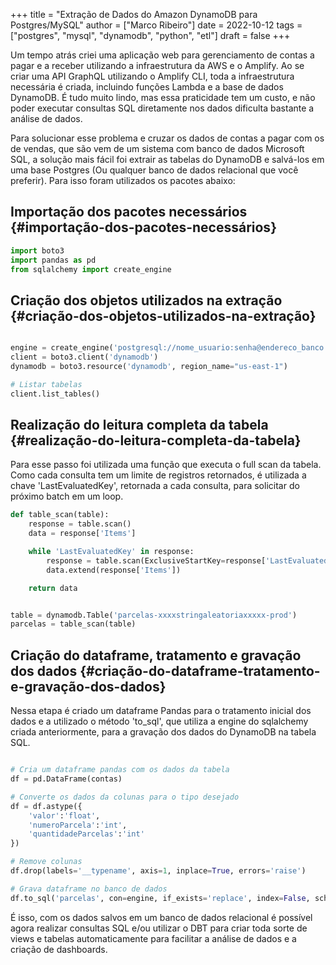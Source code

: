 +++
title = "Extração de Dados do Amazon DynamoDB para Postgres/MySQL"
author = ["Marco Ribeiro"]
date = 2022-10-12
tags = ["postgres", "mysql", "dynamodb", "python", "etl"]
draft = false
+++

Um tempo atrás criei uma aplicação web para gerenciamento de contas a pagar e a receber utilizando a infraestrutura da AWS e o Amplify. Ao se criar uma API GraphQL utilizando o Amplify CLI, toda a infraestrutura necessária é criada, incluindo funções Lambda e a base de dados DynamoDB. É tudo muito lindo, mas essa praticidade tem um custo, e não poder executar consultas SQL diretamente nos dados dificulta bastante a análise de dados.

Para solucionar esse problema e cruzar os dados de contas a pagar com os de vendas, que são vem de um sistema com banco de dados Microsoft SQL, a solução mais fácil foi extrair as tabelas do DynamoDB e salvá-los em uma base Postgres (Ou qualquer banco de dados relacional que você preferir). Para isso foram utilizados os pacotes abaixo:


## Importação dos pacotes necessários {#importação-dos-pacotes-necessários}

```python
import boto3
import pandas as pd
from sqlalchemy import create_engine
```


## Criação dos objetos utilizados na extração {#criação-dos-objetos-utilizados-na-extração}

```python

engine = create_engine('postgresql://nome_usuario:senha@endereco_banco:5432/nome_base')
client = boto3.client('dynamodb')
dynamodb = boto3.resource('dynamodb', region_name="us-east-1")

# Listar tabelas
client.list_tables()
```


## Realização do leitura completa da tabela {#realização-do-leitura-completa-da-tabela}

Para esse passo foi utilizada uma função que executa o full scan da tabela. Como cada consulta tem um limite de registros retornados, é utilizada a chave 'LastEvaluatedKey', retornada a cada consulta, para solicitar do próximo batch em um loop.

```python
def table_scan(table):
    response = table.scan()
    data = response['Items']

    while 'LastEvaluatedKey' in response:
        response = table.scan(ExclusiveStartKey=response['LastEvaluatedKey'])
        data.extend(response['Items'])

    return data


table = dynamodb.Table('parcelas-xxxxstringaleatoriaxxxxx-prod')
parcelas = table_scan(table)
```


## Criação do dataframe, tratamento e gravação dos dados {#criação-do-dataframe-tratamento-e-gravação-dos-dados}

Nessa etapa é criado um dataframe Pandas para o tratamento inicial dos dados e a utilizado o método 'to_sql', que utiliza a engine do sqlalchemy criada anteriormente, para a gravação dos dados do DynamoDB na tabela SQL.

```python

# Cria um dataframe pandas com os dados da tabela
df = pd.DataFrame(contas)

# Converte os dados da colunas para o tipo desejado
df = df.astype({
    'valor':'float',
    'numeroParcela':'int',
    'quantidadeParcelas':'int'
})

# Remove colunas
df.drop(labels='__typename', axis=1, inplace=True, errors='raise')

# Grava dataframe no banco de dados
df.to_sql('parcelas', con=engine, if_exists='replace', index=False, schema='contas')
```

É isso, com os dados salvos em um banco de dados relacional é possível agora realizar consultas SQL e/ou utilizar o DBT para criar toda sorte de views e tabelas automaticamente para facilitar a análise de dados e a criação de dashboards.
